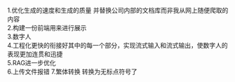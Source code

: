 1.优化生成的速度和生成的质量  并替换公司内部的文档库而非我从网上随便爬取的内容  
2.构建一份前端用来进行展示  
3.数字人  
4.工程化更快的衔接好其中的每一个部分，实现流式输入和流式输出，使数字人的表现更加连贯和迅捷  
5.RAG进一步优化  
6.上传文件报错
7.繁体转换   转换为无标点符号了